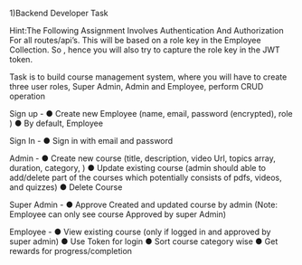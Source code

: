 1)Backend Developer Task
   
Hint:The Following Assignment Involves Authentication And Authorization For all routes/api’s. This will be based on a role key in the Employee Collection. So , hence you will also try to capture the role key in the JWT token.


Task is to build course management system, where you will have to create three user roles, Super Admin, Admin and Employee, perform CRUD operation 

 Sign up - 
●	Create new Employee (name, email, password (encrypted), role )
●	By default, Employee

 Sign In - 
●	Sign in with email and password

 Admin - 
●	Create new course (title, description, video Url, topics array, duration, category, )
●	Update existing course (admin should able to add/delete part of the courses which potentially consists of pdfs, videos, and quizzes)
●	Delete Course

 Super Admin - 
●	Approve Created and updated course by admin (Note: Employee can only see course Approved by super Admin)

 Employee - 
●	View existing course (only if logged in and approved by super admin)
●	Use Token for login
●	Sort course category wise
●	Get rewards for progress/completion

